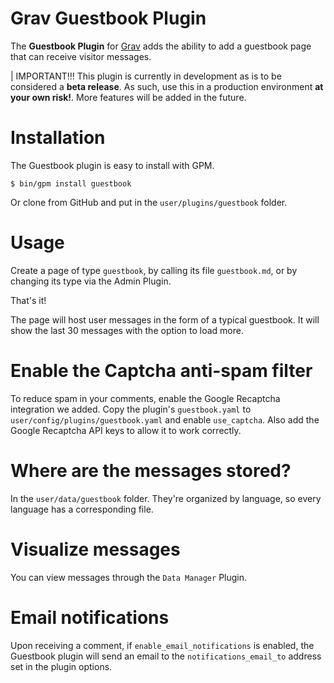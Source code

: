# Grav Guestbook Plugin

The **Guestbook Plugin** for [Grav](http://github.com/getgrav/grav) adds the ability to add a guestbook page that can receive visitor messages.

| IMPORTANT!!! This plugin is currently in development as is to be considered a **beta release**.  As such, use this in a production environment **at your own risk!**. More features will be added in the future.

# Installation

The Guestbook plugin is easy to install with GPM.

```
$ bin/gpm install guestbook
```

Or clone from GitHub and put in the `user/plugins/guestbook` folder.

# Usage

Create a page of type `guestbook`, by calling its file `guestbook.md`, or by changing its type via the Admin Plugin.

That's it!

The page will host user messages in the form of a typical guestbook. It will show the last 30 messages with the option to load more.

# Enable the Captcha anti-spam filter

To reduce spam in your comments, enable the Google Recaptcha integration we added. Copy the plugin's `guestbook.yaml` to `user/config/plugins/guestbook.yaml` and enable `use_captcha`. Also add the Google Recaptcha API keys to allow it to work correctly.

# Where are the messages stored?

In the `user/data/guestbook` folder. They're organized by language, so every language has a corresponding file.

# Visualize messages

You can view messages through the `Data Manager` Plugin.

# Email notifications

Upon receiving a comment, if `enable_email_notifications` is enabled, the Guestbook plugin will send an email to the `notifications_email_to` address set in the plugin options.

